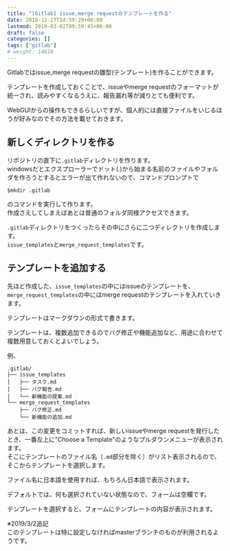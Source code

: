 ```yaml
---
title: "[Gitlab] issue,merge requestのテンプレートを作る"
date: 2018-12-27T14:59:29+00:00
lastmod: 2019-03-02T09:59:45+00:00
draft: false
categories: []
tags: ["gitlab"]
# weight: 14618
---
```

Gitlabではissue,merge requestの雛型(テンプレート)を作ることができます。  

テンプレートを作成しておくことで、issueやmerge requestのフォーマットが統一され、読みやすくなるうえに、報告漏れ等が減りとても便利です。  

WebGUIからの操作もできるらしいですが、個人的には直接ファイルをいじるほうが好みなのでその方法を載せておきます。  

## 新しくディレクトリを作る  
リポジトリの直下に`.gitlab`ディレクトリを作ります。  
windowsだとエクスプローラーでドット(.)から始まる名前のファイルやフォルダを作ろうとするとエラーが出て作れないので、コマンドプロンプトで  
```
$mkdir .gitlab
```
のコマンドを実行して作ります。  
作成さえしてしまえばあとは普通のフォルダ同様アクセスできます。  

`.gitlab`ディレクトリをつくったらその中にさらに二つディレクトリを作成します。  
`issue_templates`と`merge_request_templates`です。  

## テンプレートを追加する  
先ほど作成した、`issue_templates`の中にはissueのテンプレートを、`merge_request_templates`の中にはmerge requestのテンプレートを入れていきます。  

テンプレートはマークダウンの形式で書きます。  

テンプレートは、複数追加できるのでバグ修正や機能追加など、用途に合わせて複数用意しておくとよいでしょう。  

例、  
```
.gitlab/
├── issue_templates
│   ├── タスク.md
│   ├── バグ報告.md
│   └── 新機能の提案.md
└── merge_request_templates
    ├── バグ修正.md
    └── 新機能の追加.md
```

あとは、この変更をコミットすれば、新しいissueやmerge requestを発行したとき、一番左上に"Choose a Template"のようなプルダウンメニューが表示されます。  
そこにテンプレートのファイル名（`.md`部分を除く）がリスト表示されるので、そこからテンプレートを選択します。  

ファイル名に日本語を使用すれば、もちろん日本語で表示されます。  

デフォルトでは、何も選択されていない状態なので、フォームは空欄です。  

テンプレートを選択すると、フォームにテンプレートの内容が表示されます。  

※2019/3/2追記  
このテンプレートは特に設定しなければmasterブランチのものが利用されるようです。  
